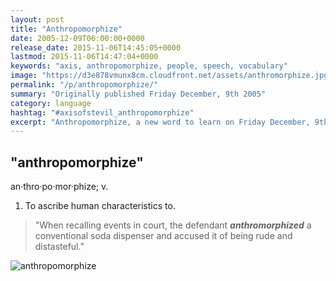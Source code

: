 ```yaml
---
layout: post
title: "Anthropomorphize"
date: 2005-12-09T06:00:00+0000
release_date: 2015-11-06T14:45:05+0000
lastmod: 2015-11-06T14:47:04+0000
keywords: "axis, anthropomorphize, people, speech, vocabulary"
image: "https://d3e878vmunx8cm.cloudfront.net/assets/anthromorphize.jpg"
permalink: "/p/anthropomorphize/"
summary: "Originally published Friday December, 9th 2005"
category: language
hashtag: "#axisofstevil_anthropomorphize"
excerpt: "Anthropomorphize, a new word to learn on Friday December, 9th 2005"
---
```


[id_1]: https://d3e878vmunx8cm.cloudfront.net/assets/anthromorphize.jpg "anthropomorphize"

## "anthropomorphize" ##

an·thro·po·mor·phize; v.

1. To ascribe human characteristics to.
 
> "When recalling events in court, the defendant ***anthromorphized*** a conventional soda dispenser and accused it of being rude and distasteful."

![anthropomorphize][id_1]
